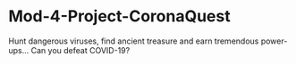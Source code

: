 # Mod-4-Project-CoronaQuest
Hunt dangerous viruses, find ancient treasure and earn tremendous power-ups... Can you defeat COVID-19?

